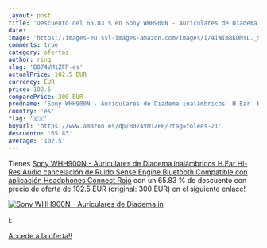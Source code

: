 ```yaml
---
layout: post
title: 'Descuento del 65.83 % en Sony WHH900N - Auriculares de Diadema in'
date: 
image: 'https://images-eu.ssl-images-amazon.com/images/I/41WIm8KQMsL._SL200_.jpg'
comments: true
category: ofertas
author: ring
slug: 'B074VM1ZFP-es'
actualPrice: 102.5 EUR
currency: EUR
price: 102.5
comparePrice: 300 EUR
prodname: 'Sony WHH900N - Auriculares de Diadema inalámbricos  H.Ear  Hi-Res Audio  cancelación de Ruido  Sense Engine  Bluetooth  Compatible con aplicación Headphones Connect  Rojo'
country: 'es'
flag: '🇪🇸'
buyurl: 'https://www.amazon.es/dp/B074VM1ZFP/?tag=tolees-21'
descuento: '65.83'
average: '102.5'
---
```


Tienes [Sony WHH900N - Auriculares de Diadema inalámbricos  H.Ear  Hi-Res Audio  cancelación de Ruido  Sense Engine  Bluetooth  Compatible con aplicación Headphones Connect  Rojo](https://www.amazon.es/dp/B074VM1ZFP/?tag=tolees-21) con un 65.83 % de descuento con precio de oferta de 102.5 EUR (original: 300 EUR) en el siguiente enlace!

[![Sony WHH900N - Auriculares de Diadema in](https://images-eu.ssl-images-amazon.com/images/I/41WIm8KQMsL._SL200_.jpg)](https://www.amazon.es/dp/B074VM1ZFP/?tag=tolees-21)

ℹ️:


[Accede a la oferta!!](https://www.amazon.es/dp/B074VM1ZFP/?tag=tolees-21)
